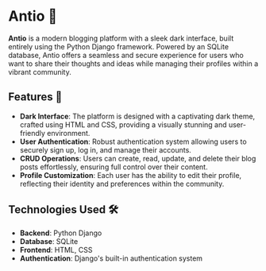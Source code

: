 # Antio 🖤

**Antio** is a modern blogging platform with a sleek dark interface, built entirely using the Python Django framework. Powered by an SQLite database, Antio offers a seamless and secure experience for users who want to share their thoughts and ideas while managing their profiles within a vibrant community.

## Features 🌟

- **Dark Interface**: The platform is designed with a captivating dark theme, crafted using HTML and CSS, providing a visually stunning and user-friendly environment.
- **User Authentication**: Robust authentication system allowing users to securely sign up, log in, and manage their accounts.
- **CRUD Operations**: Users can create, read, update, and delete their blog posts effortlessly, ensuring full control over their content.
- **Profile Customization**: Each user has the ability to edit their profile, reflecting their identity and preferences within the community.

## Technologies Used 🛠️

- **Backend**: Python Django
- **Database**: SQLite
- **Frontend**: HTML, CSS
- **Authentication**: Django's built-in authentication system
